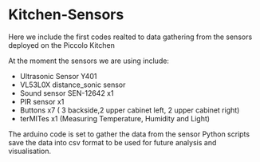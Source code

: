 # Kitchen-Sensors
Here we include the first codes realted to data gathering from the sensors deployed on the Piccolo Kitchen

At the moment the sensors we are using include:

   - Ultrasonic Sensor Y401
   - VL53L0X distance_sonic sensor
   - Sound sensor SEN-12642 x1
   - PIR sensor x1
   - Buttons x7 ( 3 backside,2 upper cabinet left, 2 upper cabinet right)
   - terMITes x1 (Measuring Temperature, Humidity and Light)
   
   The arduino code is set to gather the data from the sensor
   Python scripts save the data into csv format to be used for future analysis and visualisation.
   
   
